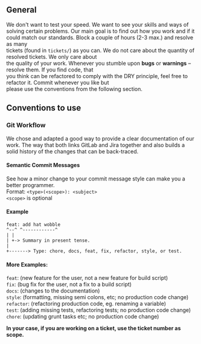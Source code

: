 ## General

We don't want to test your speed. We want to see your skills and ways of solving certain problems. Our main goal is to
find out how you work and if it could match our standards. Block a couple of hours (2-3 max.) and resolve as many  
tickets (found in `tickets/`) as you can. We do not care about the quantity of resolved tickets. We only care about  
the quality of your work. Whenever you stumble upon **bugs** or **warnings** – resolve them. If you find code, that  
you think can be refactored to comply with the DRY principle, feel free to refactor it. Commit whenever you like but  
please use the conventions from the following section.

## Conventions to use

### Git Workflow

We chose and adapted a good way to provide a clear documentation of our work. The way that both links GitLab and Jira
together and also builds a solid history of the changes that can be back-traced.

#### Semantic Commit Messages

See how a minor change to your commit message style can make you a better programmer.  
Format: `<type>(<scope>): <subject>`  
`<scope>` is optional

#### Example

```
feat: add hat wobble
^--^ ^------------^
| |
| +-> Summary in present tense.
|
+-------> Type: chore, docs, feat, fix, refactor, style, or test.
```

#### More Examples:

`feat`: (new feature for the user, not a new feature for build script)  
`fix`: (bug fix for the user, not a fix to a build script)  
`docs`: (changes to the documentation)  
`style`: (formatting, missing semi colons, etc; no production code change)  
`refactor`: (refactoring production code, eg. renaming a variable)  
`test`: (adding missing tests, refactoring tests; no production code change)  
`chore`: (updating grunt tasks etc; no production code change)

**In your case, if you are working on a ticket, use the ticket number as scope.**
